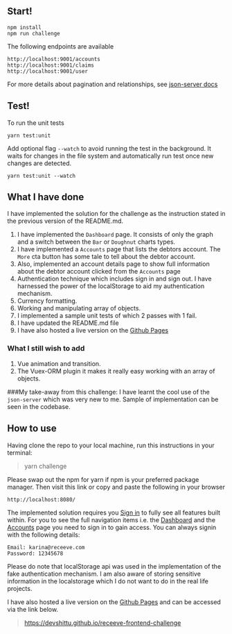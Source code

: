 ## Start!

```
npm install
npm run challenge
```

The following endpoints are available

```
http://localhost:9001/accounts
http://localhost:9001/claims
http://localhost:9001/user
```

For more details about pagination and relationships, see [json-server docs](https://www.npmjs.com/package/json-server)

## Test!

To run the unit tests

```
yarn test:unit
```

Add optional flag `--watch` to avoid running the test in the background. It waits for changes in the file system and
automatically run test once new changes are detected.

```
yarn test:unit --watch
```

## What I have done

I have implemented the solution for the challenge as the instruction stated in the previous version of the README.md.

1. I have implemented the `Dashboard` page. It consists of only the graph and a switch between the `Bar` or `Doughnut` charts types.
2. I have implemented a `Accounts` page that lists the debtors account. The `More` cta button has some tale to tell about the debtor account.
3. Also, implemented an account details page to show full information about the debtor account clicked from the `Accounts` page 
4. Authentication technique which includes sign in and sign out.
   I have harnessed the power of the localStorage to aid my authentication mechanism.
5. Currency formatting.
6. Working and manipulating array of objects.
6. I implemented a sample unit tests of which 2 passes with 1 fail.
7. I have updated the README.md file
8. I have also hosted a live version on the [Github Pages](https://devshittu.github.io/receeve-frontend-challenge) 

### What I still wish to add
1. Vue animation and transition.
2. The Vuex-ORM plugin it makes it really easy working with an array of objects.


###My take-away from this challenge:
I have learnt the cool use of the `json-server` which was very new to me. Sample of implementation can be seen in the codebase.

## How to use
Having clone the repo to your local machine, run this instructions in your terminal:

> yarn challenge

Please swap out the npm for yarn if npm is your preferred package manager.
Then visit this link or copy and paste the following in your browser

````
http://localhost:8080/
````

The implemented solution requires you [Sign in](http://localhost:8080/signin)  to fully see all features built within.
For you to see the full navigation items i.e. the [Dashboard](http://localhost:8080/dashboard) and the [Accounts](http://localhost:8080/accounts) page you need to sign in to gain access. You can
always signin with the following details: 
````
Email: karina@receeve.com 
Password: 12345678
````
Please do note that localStorage api was used in the implementation of the fake authentication mechanism. I am also aware of storing sensitive information in the localstorage which I do not want to do in the real life projects.

I have also hosted a live version on the [Github Pages](https://devshittu.github.io/receeve-frontend-challenge) and can be accessed via the link below.

> https://devshittu.github.io/receeve-frontend-challenge
